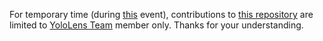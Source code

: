 For temporary time (during [this](https://www.hackerearth.com/sprints/unitedbyhcl/) event), contributions to [this repository](https://github.com/fathahnoor/HoloPedia/) are limited to [YoloLens Team](https://www.hackerearth.com/sprints/unitedbyhcl/dashboard/YoloLens/team/) member only.
Thanks for your understanding.
